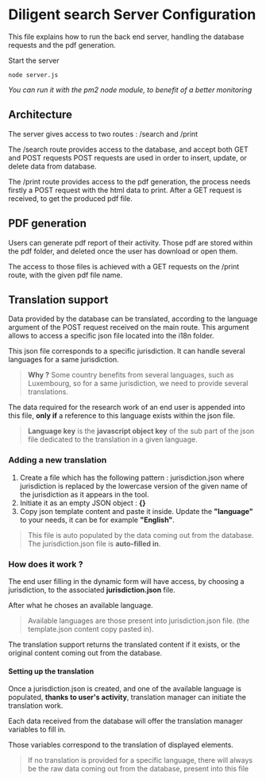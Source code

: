 Diligent search Server Configuration
==========

This file explains how to run the back end server, handling the database requests and the pdf generation.

Start the server
	
	node server.js

*You can run it with the pm2 node module, to benefit of a better monitoring*

## Architecture

The server gives access to two routes : /search and /print

The /search route provides access to the database, and accept both GET and POST requests
POST requests are used in order to insert, update, or delete data from database.

The /print route provides access to the pdf generation, the process needs firstly a POST request with the html data to print. After a GET request is received, to get the produced pdf file.

## PDF generation

Users can generate pdf report of their activity. Those pdf are stored within the pdf folder, and deleted once the user has download or open them.

The access to those files is achieved with a GET requests on the /print route, with the given pdf file name.

## Translation support

Data provided by the database can be translated, according to the language argument of the POST request received on the main route.
This argument allows to access a specific json file located into the i18n folder.

This json file corresponds to a specific jurisdiction. It can handle several languages for a same jurisdiction.

> **Why ?** Some country benefits from several languages, such as Luxembourg, so for a same jurisdiction, we need to provide several translations.

The data required for the research work of an end user is appended into this file, **only if** a reference to this language  exists within the json file.

> **Language key** is the **javascript object key** of the sub part of the json file dedicated to the translation in a given language.

### Adding a new translation

1. Create a file which has the following pattern : jurisdiction.json where jurisdiction is replaced by the lowercase version of the given name of the jurisdiction as it appears in the tool.
2. Initiate it as an empty JSON object : **{}**
3. Copy json template content and paste it inside. Update the **"language"** to your needs, it can be for example **"English"**.

> This file is auto populated by the data coming out from the database. The jurisdiction.json file is **auto-filled in**.

### How does it work ?

The end user filling in the dynamic form will have access, by choosing a jurisdiction, to the associated **jurisdiction.json** file.

After what he choses an available language.

> Available languages are those present into jurisdiction.json file. (the template.json content copy pasted in).

The translation support returns the translated content if it exists, or the original content coming out from the database.

#### Setting up the translation

Once a jurisdiction.json is created, and one of the available language is populated, **thanks to user's activity**, translation manager can initiate the translation work.

Each data received from the database will offer the translation manager variables to fill in.

Those variables correspond to the translation of displayed elements. 

> If no translation is provided for a specific language, there will always be the raw data coming out from the database, present into this file

